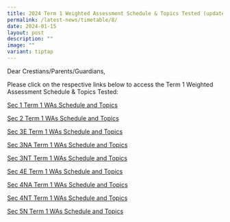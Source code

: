 ```yaml
---
title: 2024 Term 1 Weighted Assessment Schedule & Topics Tested (updated)
permalink: /latest-news/timetable/8/
date: 2024-01-15
layout: post
description: ""
image: ""
variant: tiptap
---
```

<p>Dear Crestians/Parents/Guardians,</p><p>Please click on the respective links below to access the Term 1 Weighted Assessment Schedule &amp; Topics Tested:</p><p><a href="/files/Timetable_Announcement/2024/Sec_1_Term_1_WAs_Schedule_and_Topics.pdf" rel="noopener noreferrer nofollow" target="_blank">Sec 1 Term 1 WAs Schedule and Topics</a></p><p><a href="/files/Timetable_Announcement/2024/Sec_2_Term_1_WAs_Schedule_and_Topics.pdf" rel="noopener noreferrer nofollow" target="_blank">Sec 2 Term 1 WAs Schedule and Topics</a></p><p><a href="/files/Timetable_Announcement/2024/Sec_3E_Term_1_WAs_Schedule_and_Topics.pdf" rel="noopener noreferrer nofollow" target="_blank">Sec 3E Term 1 WAs Schedule and Topics</a></p><p><a href="/files/Timetable_Announcement/2024/Sec_3NA_Term_1_WAs_Schedule_and_Topics.pdf" rel="noopener noreferrer nofollow" target="_blank">Sec 3NA Term 1 WAs Schedule and Topics</a></p><p><a href="/files/Timetable_Announcement/2024/Sec_3NT_Term_1_WAs_Schedule_and_Topics.pdf" rel="noopener noreferrer nofollow" target="_blank">Sec 3NT Term 1 WAs Schedule and Topics</a></p><p><a href="/files/Timetable_Announcement/2024/Sec_4E_Term_1_WAs_Schedule_and_Topics.pdf" rel="noopener noreferrer nofollow" target="_blank">Sec 4E Term 1 WAs Schedule and Topics</a></p><p><a href="/files/Timetable_Announcement/2024/Sec_4NA_Term_1_WAs_Schedule_and_Topics.pdf" rel="noopener noreferrer nofollow" target="_blank">Sec 4NA Term 1 WAs Schedule and Topics</a></p><p><a href="/files/Timetable_Announcement/2024/Sec_4NT_Term_1_WAs_Schedule_and_Topics.pdf" rel="noopener noreferrer nofollow" target="_blank">Sec 4NT Term 1 WAs Schedule and Topics</a></p><p><a href="/files/Timetable_Announcement/2024/Sec_5N_Term_1_WAs_Schedule_and_Topics.pdf" rel="noopener noreferrer nofollow" target="_blank">Sec 5N Term 1 WAs Schedule and Topics</a></p><p></p>